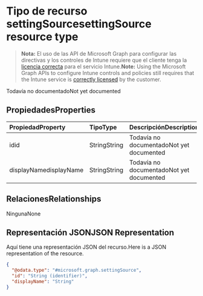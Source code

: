 # <a name="settingsource-resource-type"></a><span data-ttu-id="3492e-101">Tipo de recurso settingSource</span><span class="sxs-lookup"><span data-stu-id="3492e-101">settingSource resource type</span></span>

> <span data-ttu-id="3492e-102">**Nota:** El uso de las API de Microsoft Graph para configurar las directivas y los controles de Intune requiere que el cliente tenga la [licencia correcta](https://go.microsoft.com/fwlink/?linkid=839381) para el servicio Intune.</span><span class="sxs-lookup"><span data-stu-id="3492e-102">**Note:** Using the Microsoft Graph APIs to configure Intune controls and policies still requires that the Intune service is [correctly licensed](https://go.microsoft.com/fwlink/?linkid=839381) by the customer.</span></span>

<span data-ttu-id="3492e-103">Todavía no documentado</span><span class="sxs-lookup"><span data-stu-id="3492e-103">Not yet documented</span></span>
## <a name="properties"></a><span data-ttu-id="3492e-104">Propiedades</span><span class="sxs-lookup"><span data-stu-id="3492e-104">Properties</span></span>
|<span data-ttu-id="3492e-105">Propiedad</span><span class="sxs-lookup"><span data-stu-id="3492e-105">Property</span></span>|<span data-ttu-id="3492e-106">Tipo</span><span class="sxs-lookup"><span data-stu-id="3492e-106">Type</span></span>|<span data-ttu-id="3492e-107">Descripción</span><span class="sxs-lookup"><span data-stu-id="3492e-107">Description</span></span>|
|:---|:---|:---|
|<span data-ttu-id="3492e-108">id</span><span class="sxs-lookup"><span data-stu-id="3492e-108">id</span></span>|<span data-ttu-id="3492e-109">String</span><span class="sxs-lookup"><span data-stu-id="3492e-109">String</span></span>|<span data-ttu-id="3492e-110">Todavía no documentado</span><span class="sxs-lookup"><span data-stu-id="3492e-110">Not yet documented</span></span>|
|<span data-ttu-id="3492e-111">displayName</span><span class="sxs-lookup"><span data-stu-id="3492e-111">displayName</span></span>|<span data-ttu-id="3492e-112">String</span><span class="sxs-lookup"><span data-stu-id="3492e-112">String</span></span>|<span data-ttu-id="3492e-113">Todavía no documentado</span><span class="sxs-lookup"><span data-stu-id="3492e-113">Not yet documented</span></span>|

## <a name="relationships"></a><span data-ttu-id="3492e-114">Relaciones</span><span class="sxs-lookup"><span data-stu-id="3492e-114">Relationships</span></span>
<span data-ttu-id="3492e-115">Ninguna</span><span class="sxs-lookup"><span data-stu-id="3492e-115">None</span></span>
## <a name="json-representation"></a><span data-ttu-id="3492e-116">Representación JSON</span><span class="sxs-lookup"><span data-stu-id="3492e-116">JSON Representation</span></span>
<span data-ttu-id="3492e-117">Aquí tiene una representación JSON del recurso.</span><span class="sxs-lookup"><span data-stu-id="3492e-117">Here is a JSON representation of the resource.</span></span>
<!-- {
  "blockType": "resource",
  "@odata.type": "microsoft.graph.settingSource"
}
-->
``` json
{
  "@odata.type": "#microsoft.graph.settingSource",
  "id": "String (identifier)",
  "displayName": "String"
}
```



